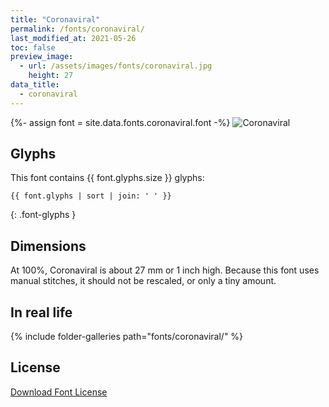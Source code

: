 ```yaml
---
title: "Coronaviral"
permalink: /fonts/coronaviral/
last_modified_at: 2021-05-26
toc: false
preview_image:
  - url: /assets/images/fonts/coronaviral.jpg
    height: 27
data_title:
  - coronaviral
---
```

{%- assign font = site.data.fonts.coronaviral.font -%}
![Coronaviral](/assets/images/fonts/coronaviral.jpg)

## Glyphs

This font contains  {{ font.glyphs.size }} glyphs:

```
{{ font.glyphs | sort | join: ' ' }}
```
{: .font-glyphs }

## Dimensions

At 100%, Coronaviral  is about  27 mm or 1 inch high.
Because this font uses manual stitches, it should not be rescaled, or only a tiny amount.

## In real life

{% include folder-galleries path="fonts/coronaviral/" %}

## License

[Download Font License](https://github.com/inkstitch/inkstitch/tree/main/fonts/coronaviral/LICENSE)
